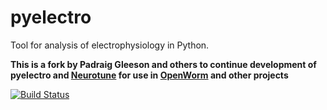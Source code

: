 pyelectro
=========

Tool for analysis of electrophysiology in Python.

**This is a fork by Padraig Gleeson and others to continue development of pyelectro and  [Neurotune](https://github.com/pgleeson/neurotune) for use in [OpenWorm](http://www.openworm.org/) and other projects**

[![Build Status](https://travis-ci.org/pgleeson/pyelectro.svg?branch=master)](https://travis-ci.org/pgleeson/pyelectro)
